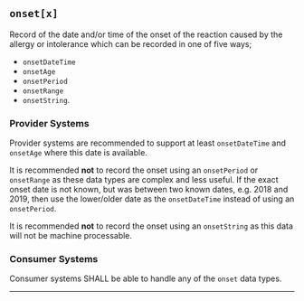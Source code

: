 ## `onset[x]`

Record of the date and/or time of the onset of the reaction caused by the allergy or intolerance which can be recorded in one of five ways;
- `onsetDateTime`
- `onsetAge`
- `onsetPeriod`
- `onsetRange`
- `onsetString`.

### Provider Systems

Provider systems are recommended to support at least `onsetDateTime` and `onsetAge` where this date is available.

It is recommended **not** to record the onset using an `onsetPeriod` or `onsetRange` as these data types are complex and less useful. If the exact onset date is not known, but was between two known dates, e.g. 2018 and 2019, then use the lower/older date as the `onsetDateTime` instead of using an `onsetPeriod`.

It is recommended **not** to record the onset using an `onsetString` as this data will not be machine processable.

### Consumer Systems

Consumer systems SHALL be able to handle any of the `onset` data types.

---
